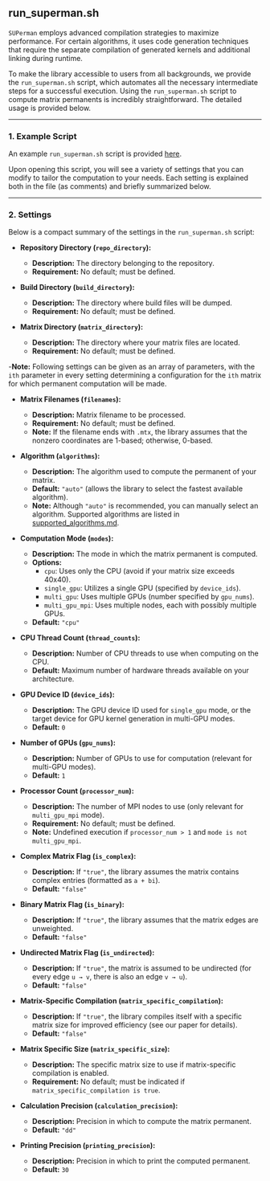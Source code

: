 ## run_superman.sh

`SUPerman` employs advanced compilation strategies to maximize performance. For certain algorithms, it uses code generation techniques that require the separate compilation of generated kernels and additional linking during runtime.

To make the library accessible to users from all backgrounds, we provide the `run_superman.sh` script, which automates all the necessary intermediate steps for a successful execution.
Using the `run_superman.sh` script to compute matrix permanents is incredibly straightforward. The detailed usage is provided below.

---

### 1. Example Script

An example `run_superman.sh` script is provided [here](../run_superman.sh).

Upon opening this script, you will see a variety of settings that you can modify to tailor the computation to your needs. Each setting is explained both in the file (as comments) and briefly summarized below.

---

### 2. Settings

Below is a compact summary of the settings in the `run_superman.sh` script:

- **Repository Directory (`repo_directory`):**
    - **Description:** The directory belonging to the repository.
    - **Requirement:** No default; must be defined.

- **Build Directory (`build_directory`):**
    - **Description:** The directory where build files will be dumped.
    - **Requirement:** No default; must be defined.

- **Matrix Directory (`matrix_directory`):**
    - **Description:** The directory where your matrix files are located.
    - **Requirement:** No default; must be defined.
  
-**Note:** Following settings can be given as an array of parameters, with the `ith` parameter in every setting determining a configuration for the `ith` matrix for which permanent computation will be made.

- **Matrix Filenames (`filenames`):**
    - **Description:** Matrix filename to be processed.
    - **Requirement:** No default; must be defined.
    - **Note:** If the filename ends with `.mtx`, the library assumes that the nonzero coordinates are 1-based; otherwise, 0-based.

- **Algorithm (`algorithms`):**
    - **Description:** The algorithm used to compute the permanent of your matrix.
    - **Default:** `"auto"` (allows the library to select the fastest available algorithm).
    - **Note:** Although `"auto"` is recommended, you can manually select an algorithm. Supported algorithms are listed in [supported_algorithms.md](supported_algorithms.md).

- **Computation Mode (`modes`):**
    - **Description:** The mode in which the matrix permanent is computed.
    - **Options:**
        - `cpu`: Uses only the CPU (avoid if your matrix size exceeds 40x40).
        - `single_gpu`: Utilizes a single GPU (specified by `device_ids`).
        - `multi_gpu`: Uses multiple GPUs (number specified by `gpu_nums`).
        - `multi_gpu_mpi`: Uses multiple nodes, each with possibly multiple GPUs.
    - **Default:** `"cpu"`

- **CPU Thread Count (`thread_counts`):**
    - **Description:** Number of CPU threads to use when computing on the CPU.
    - **Default:** Maximum number of hardware threads available on your architecture.

- **GPU Device ID (`device_ids`):**
    - **Description:** The GPU device ID used for `single_gpu` mode, or the target device for GPU kernel generation in multi-GPU modes.
    - **Default:** `0`

- **Number of GPUs (`gpu_nums`):**
    - **Description:** Number of GPUs to use for computation (relevant for multi-GPU modes).
    - **Default:** `1`

- **Processor Count (`processor_num`):**
    - **Description:** The number of MPI nodes to use (only relevant for `multi_gpu_mpi` mode).
    - **Requirement:** No default; must be defined.
    - **Note:** Undefined execution if `processor_num > 1` and `mode is not multi_gpu_mpi`.

- **Complex Matrix Flag (`is_complex`):**
    - **Description:** If `"true"`, the library assumes the matrix contains complex entries (formatted as `a + bi`).
    - **Default:** `"false"`

- **Binary Matrix Flag (`is_binary`):**
    - **Description:** If `"true"`, the library assumes that the matrix edges are unweighted.
    - **Default:** `"false"`

- **Undirected Matrix Flag (`is_undirected`):**
    - **Description:** If `"true"`, the matrix is assumed to be undirected (for every edge `u → v`, there is also an edge `v → u`).
    - **Default:** `"false"`

- **Matrix-Specific Compilation (`matrix_specific_compilation`):**
    - **Description:** If `"true"`, the library compiles itself with a specific matrix size for improved efficiency (see our paper for details).
    - **Default:** `"false"`

- **Matrix Specific Size (`matrix_specific_size`):**
    - **Description:** The specific matrix size to use if matrix-specific compilation is enabled.
    - **Requirement:** No default; must be indicated if `matrix_specific_compilation is true`.

- **Calculation Precision (`calculation_precision`):**
    - **Description:** Precision in which to compute the matrix permanent.
    - **Default:** `"dd"`

- **Printing Precision (`printing_precision`):**
    - **Description:** Precision in which to print the computed permanent.
    - **Default:** `30`